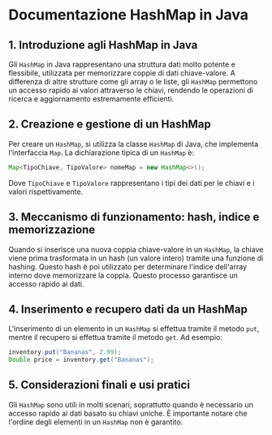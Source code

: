 # Documentazione HashMap in Java

## 1. Introduzione agli HashMap in Java

Gli `HashMap` in Java rappresentano una struttura dati molto potente e flessibile, utilizzata per memorizzare coppie di dati chiave-valore. A differenza di altre strutture come gli array o le liste, gli `HashMap` permettono un accesso rapido ai valori attraverso le chiavi, rendendo le operazioni di ricerca e aggiornamento estremamente efficienti.

## 2. Creazione e gestione di un HashMap

Per creare un `HashMap`, si utilizza la classe `HashMap` di Java, che implementa l'interfaccia `Map`. La dichiarazione tipica di un `HashMap` è:

```java
Map<TipoChiave, TipoValore> nomeMap = new HashMap<>();
```

Dove `TipoChiave` e `TipoValore` rappresentano i tipi dei dati per le chiavi e i valori rispettivamente.

## 3. Meccanismo di funzionamento: hash, indice e memorizzazione

Quando si inserisce una nuova coppia chiave-valore in un `HashMap`, la chiave viene prima trasformata in un hash (un valore intero) tramite una funzione di hashing. Questo hash è poi utilizzato per determinare l'indice dell'array interno dove memorizzare la coppia. Questo processo garantisce un accesso rapido ai dati.

## 4. Inserimento e recupero dati da un HashMap

L'inserimento di un elemento in un `HashMap` si effettua tramite il metodo `put`, mentre il recupero si effettua tramite il metodo `get`. Ad esempio:

```java
inventory.put("Bananas", 2.99);
Double price = inventory.get("Bananas");
```

## 5. Considerazioni finali e usi pratici

Gli `HashMap` sono utili in molti scenari, soprattutto quando è necessario un accesso rapido ai dati basato su chiavi uniche. È importante notare che l'ordine degli elementi in un `HashMap` non è garantito.

